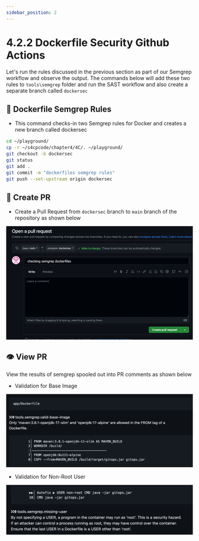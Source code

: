 ```yaml
---
sidebar_position: 2
---
```


# 4.2.2 Dockerfile Security Github Actions

Let's run the rules discussed in the previous section as part of our Semgrep workflow and observe the output. The commands below will add these two rules to `tools\semgrep` folder and run the SAST workflow and also create a separate branch called `dockersec`

## 📄 Dockerfile Semgrep Rules

- This command checks-in two Semgrep rules for Docker and creates a new branch called dockersec

```bash
cd ~/playground/
cp -r ~/s4cpcode/chapter4/4C/. ~/playground/
git checkout -b dockersec
git status
git add .
git commit -m "dockerfiles semgrep rules"
git push --set-upstream origin dockersec
```

## 🔄 Create PR

- Create a Pull Request from `dockersec` branch to `main` branch of the repository as shown below

![](img/4B_1.png)

## 👁️ View PR

View the results of semgrep spooled out into PR comments as shown below 

- Validation for Base Image

![](img/validation_docker_base_image.png)

- Validation for Non-Root User
  
![](img/validation_docker_non_root.png)